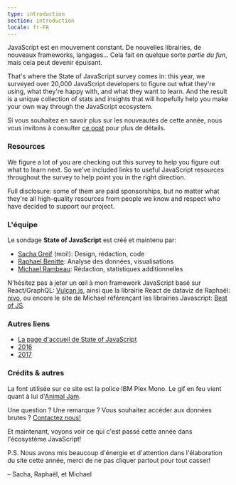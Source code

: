 ```yaml
---
type: introduction
section: introduction
locale: fr-FR
---
```

<span class="first-line"><span class="first-letter">JavaScript</span> est en mouvement constant.</span> De nouvelles librairies, de nouveaux frameworks, langages… Cela fait en quelque sorte *partie du fun*, mais cela peut devenir épuisant. 

That's where the State of JavaScript survey comes in: this year, we surveyed over 20,000 JavaScript developers to figure out what they're using, what they're happy with, and what they want to learn. And the result is a unique collection of stats and insights that will hopefully help you make your own way through the JavaScript ecosystem. 

Si vous souhaitez en savoir plus sur les nouveautés de cette année,
nous vous invitons à consulter [ce post](https://medium.freecodecamp.org/the-state-of-javascript-2018-8322bcc51bd8) pour plus de détails.

### Resources

We figure a lot of you are checking out this survey to help you figure out what to learn next. So we've included links to useful JavaScript resources throughout the survey to help point you in the right direction. 

Full disclosure: some of them are paid sponsorships, but no matter what they're all high-quality resources from people we know and respect who have decided to support our project. 

### L'équipe

Le sondage **State of JavaScript** est créé et maintenu par:

- [Sacha Greif](https://twitter.com/sachagreif) (moi!): Design, rédaction, code
- [Raphael Benitte](https://twitter.com/benitteraphael): Analyse des données, visualisations
- [Michael Rambeau](https://twitter.com/michaelrambeau): Rédaction, statistiques additionnelles

N'hésitez pas à jeter un œil à mon framework JavaScript basé sur React/GraphQL: [Vulcan.js](http://vulcanjs.org), ainsi que la librairie React de dataviz de Raphaël: [nivo](https://nivo.rocks), ou encore le site de Michael référençant les librairies Javascript: [Best of JS](https://bestofjs.org).

### Autres liens

- [La page d'accueil de State of JavaScript](https://stateofjs.com)
- [2016](https://2016.stateofjs.com/)
- [2017](https://2017.stateofjs.com/)

### Crédits & autres

La font utilisée sur ce site est la police IBM Plex Mono.
Le gif en feu vient quant à lui d'[Animal Jam](https://animal-jam-roleplay.wikia.com/wiki/File:Pixel-fire-gif-1.gif).

Une question ? Une remarque ? Vous souhaitez accéder aux données brutes ? [Contactez nous!](mailto:hello@stateofjs.com)

Et maintenant, voyons voir ce qui c'est passé cette année dans l'écosystème JavaScript!

P.S. Nous avons mis beaucoup d'énergie et d'attention dans l'élaboration du site cette année, merci de ne pas cliquer partout pour tout casser!

<span class="conclusion__byline">– Sacha, Raphaël, et Michael</span>